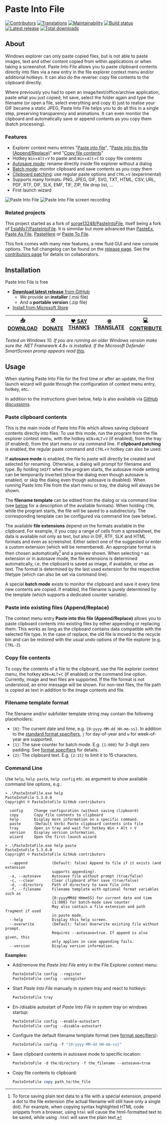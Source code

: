 # Paste Into File

[![Contributors](https://img.shields.io/github/contributors/eltos/PasteIntoFile)](https://github.com/eltos/PasteIntoFile/graphs/contributors)
[![Translations](https://badges.crowdin.net/PasteIntoFile/localized.svg)](https://crowdin.com/project/PasteIntoFile)
[![Maintainability](https://api.codeclimate.com/v1/badges/193a540baab0fcf6c916/maintainability)](https://codeclimate.com/github/eltos/PasteIntoFile/maintainability)
[![Build status](https://img.shields.io/github/actions/workflow/status/eltos/PasteIntoFile/dotnet-testbuild.yml?branch=main)](https://github.com/eltos/PasteIntoFile/actions)
[![Latest release](https://img.shields.io/github/v/release/eltos/PasteIntoFile)](https://github.com/eltos/PasteIntoFile/releases/latest)
[![Total downloads](https://img.shields.io/github/downloads/eltos/PasteIntoFile/total)](https://github.com/eltos/PasteIntoFile/releases)

## About

Windows explorer can only paste copied files, but is not able to paste images, text and other content copied from within applications or when taking a screenshot.
Paste Into File allows you to paste clipboard contents directly into files via a new entry in the file explorer context menu and/or additional hotkeys.
It can also do the reverse: copy file contents to the clipboard directly.

Where previously you had to open an image/text/office/archive application, paste what you just copied, hit save, select the folder again and type the filename (or open a file, select everything and copy it) just to realise your GIF became a static JPEG, Paste Into File helps you to do all this in a single step, preserving transparency and animations.
It can even monitor the clipboard and automatically save or append contents as you copy them (batch processing).


### Features

+ Explorer context menu entries "[Paste into file](#paste-clipboard-contents)", "[Paste into this file (Append/Replace)](#paste-into-existing-files-appendreplace)" and "[Copy file contents](#copy-file-contents)"
+ Hotkey `Win`+`Alt`+`V` to paste and `Win`+`Alt`+`C` to copy file contents
+ [Autosave mode](https://github.com/eltos/PasteIntoFile/discussions/2): rename directly inside file explorer without a dialog
+ [Batch mode](https://github.com/eltos/PasteIntoFile/discussions/4): monitor clipboard and save contents as you copy them
+ [Clipboard patching](https://github.com/eltos/PasteIntoFile/discussions/11): use regular paste options and `CTRL`+`V` (experimental)
+ Supports many formats: PNG, JPEG, GIF, SVG, TXT, HTML, CSV, URL, PDF, RTF, DIF, SLK, EMF, TIF, ZIP, file drop list, ...
+ First launch wizard

<picture>
  <source media="(prefers-color-scheme: dark)" srcset=".github/screenshot_dark.png">
  <source media="(prefers-color-scheme: light)" srcset=".github/screenshot.png">
  <img alt="Paste Into File" src=".github/screenshot.png">
</picture>
<picture>
  <source media="(prefers-color-scheme: dark)" srcset=".github/screenrecord_dark.gif">
  <source media="(prefers-color-scheme: light)" srcset=".github/screenrecord.gif">
  <img alt="Paste Into File screen recording" src=".github/screenrecord.gif">
</picture>

### Related projects

This project started as a fork of [sorge13248/PasteIntoFile](https://github.com/sorge13248/PasteIntoFile), itself being a fork of [EslaMx7/PasteIntoFile](https://github.com/EslaMx7/PasteIntoFile).
It is simmilar but more advanced than [PasteEx](https://github.com/huiyadanli/PasteEx), [Paste As File](https://pasteasfile.org), [PasteHere](https://github.com/tomzorz/PasteHere) or [Paste To File](https://apps.microsoft.com/store/detail/paste-to-file/9PM34S06CFVJ).

This fork comes with many new features, a new fluid GUI and new console options.
The full changelog can be found on the [release page](https://github.com/eltos/PasteIntoFile/releases).
See the [contributors page](https://github.com/eltos/PasteIntoFile/graphs/contributors) for details on collaborators.



## Installation

Paste Into File is free

+ [**Download latest release** from GitHub](https://github.com/eltos/PasteIntoFile/releases)
  + We provide an **installer** (.msi file)
  + And a **portable version** (.zip file)
+ [Install from Microsoft Store](https://apps.microsoft.com/store/detail/XP88X1XTPKZJDJ)

| [📥 DOWNLOAD](https://github.com/eltos/PasteIntoFile/releases) | [🪙 DONATE](https://github.com/sponsors/eltos) | [❤️ SAY THANKS](https://saythanks.io/to/eltos) | [🌐 TRANSLATE](https://github.com/eltos/PasteIntoFile/issues/18) | [💻 CONTRIBUTE](https://github.com/eltos/PasteIntoFile/contribute)
|---|---|---|---|---|

_Tested on Windows 10._
_If you are running an older Windows version make sure the .NET Framework 4.8+ is installed._
_If the Microsoft Defender SmartScreen promp appears read [this](https://github.com/eltos/PasteIntoFile/discussions/10)._


## Usage

When starting Paste Into File for the first time or after an update, the first launch wizard will guide through the configuration of context menu entry, hotkey, etc.

In addition to the instructions given below, help is also available via [GitHub discussions](https://github.com/eltos/PasteIntoFile/discussions/categories/q-a).


### Paste clipboard contents

This is the main mode of Paste Into File which allows saving clipboard contents directly into files.
To use this mode, run the program from the file explorer context menu, with the hotkey `WIN`+`ALT`+`V` (if enabled), from the tray (if enabled), from the start menu or via command line.
If **clipboard patching** is enabled, the regular paste command and `CTRL`+`V` hotkey can also be used.

If **autosave mode** is enabled, the file to paste will directly be created and selected for renaming.
Otherwise, a dialog will prompt for filename and type.
By holding `SHIFT` when the program starts, the autosave mode setting can be temporarily inverted (show the dialog even though autosave is enabled, or skip the dialog even though autosave is disabled).
When running Paste Into File from the start menu or tray, the dialog will always be shown.

The **filename template** can be edited from the dialog or via command line (see [below](#template-format) for a description of the available formats).
When holding `CTRL` while the program starts, the file will be saved to a subdirectory.
The corresponding template can be configured via command line (see below).

The available **file extensions** depend on the formats available in the clipboard.
For example, if you copy a range of cells from a spreadsheet, the data is available not only as text, but also in DIF, RTF, SLK and HTML formats and even as screenshot.
Either select one of the suggested or enter a custom extension (which will be remembered).
An appropriate format is then chosen automatically[^save_plain_text] and a preview shown.
When selecting `*` as extension or in autosave mode, the file extensions is determined automatically, i.e. the clipboard is saved as image, if available, or else as text. The format is determined by the last used extension for the respective filetype (which can also be set via command line).

A special **batch mode** exists to monitor the clipboard and save it every time new contents are copied.
If enabled, the filename is purely determined by the template (which supports a dedicated counter variable).

[^save_plain_text]: To force saving plain text data to a file with a special extension,
prepend a dot to the file extension (the actual filename will still have only a single dot).
For example, when copying syntax highlighted HTML code snippets from a browser,
using `html` will cause the html-formatted text to be saved,
while using `.html` will save the plain text.


### Paste into existing files (Append/Replace)
The context menu entry **Paste into this file (Append/Replace)** allows you to paste clipboard contents into existing files by either appending or replacing them.
This works as long as the clipboard contains data compatible with the selected file type.
In the case of replace, the old file is moved to the recycle bin and can be restored with the usual undo options of the file explorer (e.g. `CTRL-Z`).


### Copy file contents

To copy the contents of a file to the clipboard, use the file explorer context menu, the hotkey `WIN`+`ALT`+`C` (if enabled) or the command line option.
Currently, image and text files are supported. If the file format is not understood, an error message will be shown.
For non-text files, the file path is copied as text in addition to the image contents and file.


<a id="template-format"></a>
### Filename template format
The filename and/or subfolder template string may contain the following placeholders:
- `{0}`: The current date and time, e.g. `{0:yyyy-MM-dd HH-mm-ss}`.
    In addition to the [standard format specifiers](https://docs.microsoft.com/en-us/dotnet/standard/base-types/custom-date-and-time-format-strings),
    `j` for day-of-year and `w` for week-of-year are supported.
- `{1}`: The save counter for batch mode. E.g. `{1:000}` for 3-digit zero padding. See [format specifiers](https://learn.microsoft.com/en-us/dotnet/standard/base-types/custom-numeric-format-strings) for details.
- `{2}`: The clipboard text. E.g. `{2:15}` to limit it to 15 characters.

### Command Line

Use `help`, `help paste`, `help config` etc. as argument to show available command line options, e.g.:
```
> .\PasteIntoFile.exe help
PasteIntoFile 5.3.0.0
Copyright © PasteIntoFile GitHub contributors

  config     Change configuration (without saving clipboard)
  copy       Copy file contents to clipboard
  help       Display more information on a specific command.
  paste      (Default Verb) Paste clipboard contents into file
  tray       Open in tray and wait for hotkey Win + Alt + V
  version    Display version information.
  wizard     Open the first-launch wizard
```
```
> .\PasteIntoFile.exe help paste
PasteIntoFile 5.3.0.0
Copyright © PasteIntoFile GitHub contributors

  --append           (Default: false) Append to file if it exists (and extension
                     supports appending).
  -a, --autosave     Autosave file without prompt (true/false)
  -c, --clear        Clear clipboard after save (true/false)
  -d, --directory    Path of directory to save file into
  -f, --filename     Filename template with optional format variables such as
                     {0:yyyyMMdd HHmmSS} for current date and time
                     {1:000} for batch-mode save counter
                     May also contain a file extension and path fragment if used
                     in paste mode.
  --help             Display this help screen.
  --overwrite        (Default: false) Overwrite existing file without prompt.
                     Requires --autosave=true. If append is also given, this
                     only applies in case appending fails.
  --version          Display version information.
```

**Examples:**
- Add/remove the *Paste Into File* entry in the File Explorer context menu:
   ```powershell
   PasteIntoFile config --register
   PasteIntoFile config --unregister
   ```
- Start *Paste Into File* manually in system tray and react to hotkeys:
   ```powershell
   PasteIntoFile tray
   ```
- En-/disable autostart of *Paste Into File* in system tray on windows startup:
   ```powershell
   PasteIntoFile config --enable-autostart
   PasteIntoFile config --disable-autostart
   ```
- Configure the default filename template format (see [format specifiers](https://docs.microsoft.com/en-us/dotnet/standard/base-types/custom-date-and-time-format-strings)):
   ```powershell
   PasteIntoFile config -f "{0:yyyy-MM-dd HH-mm-ss}"
   ```
- Save clipboard contents in autosave mode to specific location:
  ```powershell
  PasteIntoFile -d the/directory -f the_filename --autosave=true
  ```
- Copy file contents to clipboard:
  ```powershell
  PasteIntoFile copy path_to/the_file
  ```

